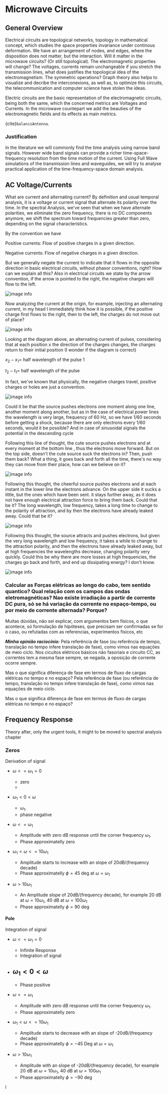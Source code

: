 # Microwave Circuits 
<style>

.images{
    text-align:center;
}
</style>

## General Overview
  Electrical circuits are topological networks, topology in mathematical concept, which studies the space properties invariance under continous deformation. We have an arrangement of nodes, and edges, where the disposition does not matter, but the interaction. Will it matter in the microwave circuits? (Or still topological). The electromagnetic properties will change? The voltages, currents remain unchangeable if you stretch the transmission lines, what does justifies the topological idea of the electromagnetism. The symmetric operations? Graph theory also helps to visualize and decribe the interconexions, as well as, to optimize this circuits, the telecommunication and computer science have stolen the ideas.
    
  Electric circuits are the basic representation of the electromagnetic circuits, being both the same, which the concerned metrics are Voltages and Currents. In the microwave countepart we add the beauties of the electromagnetic fields and its effects as main metrics. 
  


  {cite}`balanisAntenna`.


### Justification
   In the literature we will commonly find the time analysis using narrow band signals. However wide band signals can provide a richer time-space-frequency resolution from the time motion of the current. Using Full Wave simulations of the transmission lines and waveguides, we will try to analyse practical application of the time-frequency-space domain analysis.


## AC Voltage/Currents

What are current and alternating current? By definition and usual temporal analysis, it is a voltage or current signal that alternate its polarity over the time. In the spectral Analysis, we've seen that when we have alternate polarities, we eliminate the zero frequency, there is no DC components anymore, we shift the spectrum toward frequencies greater than zero, depending on the signal characteristics.

By the convention we have

Positive currents: Flow of positive charges in a given direction. 

Negative currents: Flow of negative charges in a given direction.

But we generally negate the current to indicate that it flows in the opposite direction in basic electrical circuits, without phasor conventions, right?  How can we explain all this?
Also in electrical circuits we state by the arrow convention, if the arrow is pointed to the right, the negative charges will flow to the left.

![image info](./bookimages/currentconvention.png)

Now analyzing the current at the origin, for example, injecting an alternating current, in my head I immediately think how it is possible, if the positive charge first flows to the right, then to the left, the charges do not move out of place?

![image info](./bookimages/pulsetimespacev2.png)

Looking at the diagram above, an alternating current of pulses, considering that at each position x the direction of the charges changes, the charges return to their initial position
(I wonder if the diagram is correct)


$x_2-x_1$= half wavelength of the pulse 1

$t_2-t_1=$ half wavelength of the pulse

In fact, we've known that physically, the negative charges travel, positive charges or holes are just a convention.

![image info](./bookimages/ChapterCircuits/TLACFlow.png)

Could it be that the source pushes electrons one moment along one line, another moment along another, but as in the case of  electrical power lines the wavelength is very large, frequency of 60 Hz, so we have 1/60 seconds before getting a shock, because there are only electrons every 1/60 seconds, would it be possible? And in case of sinusoidal signals the potential in the descending cycle

Following this line of thought, the cute source pushes electrons and at every moment at the bottom line , thus the electrons move forward. But on the top side, doesn't the cute source suck the electrons in? Then, push them back? What a thing, it goes back and forth all the time, there's no way they can move from their place, how can we believe on it? 

![image info](./bookimages/ChapterCircuits/TLACFlow2.png)

Following this thought, the cheerful source pushes electrons and at each instant in the lower line the electrons advance. On the upper side it sucks a little, but the ones which have been sent. it stays further away, as it does not have enough electrical attraction force to bring them back. Could that be it? The long wavelength, low frequency, takes a long time to change to the polarity of attraction, and by then the electrons have already leaked away. Could that be it?


![image info](./bookimages/TLACFlow4.png)

Following this thought, the source attracts and pushes electrons, but given the very long wavelength and low frequency, it takes a while to change to the attraction polarity, and then the electrons have already leaked away, but at high frequencies the wavelengths decrease, changing polarity very quickly. Could this be why there are more losses at high frequencies, the charges go back and forth, and end up dissipating energy? I don't know.

![image info](./bookimages/TLACFlow5.png)

### Calcular as Forças elétricas ao longo do cabo, tem sentido quantico? Qual relação com os campos das ondas eletromagnéticas? Nao existe irradiação a partir de corrente DC pura, só se há variação da corrente no espaço-tempo, ou por meio de corrente alternada? Porque?

Muitas dúvidas, não sei explicar, com argumentos bem físicos, o que acontece, só formulação de hipóteses, que precisam ser confirmadas se for o caso, ou refutadas com as referencias, experimentos físicos, etc

***Minha opinião raciocínio:*** Pela referência de fase (ou referência de tempo, translação no tempo infere translação de fase), como vimos nas equações de meio ciclo. Nos cicuitos elétricos básicos não fasoriais e circuito CC, as correntes tem a mesma fase sempre, se negada, a oposição de corrente ocorre sempre.

Mas o que significa diferença de fase em termos de fluxo de cargas elétricas no tempo e no espaço? Pela referência de fase (ou referência de tempo, translação no tempo infere translação de fase), como vimos nas equações de meio ciclo.

Mas o que significa diferença de fase em termos de fluxo de cargas elétricas no tempo e no espaço?

## Frequency Response

Theory after, only the urgent tools, it might to be moved to spectral analysis chapter

### Zeros
Derivation of signal
   - $\omega<=\omega_1=0$
      - zero
      - 

   - $\omega_1<0<\omega$
      -  $\omega_1$.
      - phase negative
   - $\omega<=\omega_1$
      - Amplitude with zero dB response until the corner frequency $\omega_1$.
      - Phase approximatelly zero

   - $\omega_1<\omega<=10\omega_1$ 
      - Amplitude starts to increase with an slope of 20dB/(frequency decade)
      - Phase approximatelly $\phi=45$ deg at $\omega=\omega_1$

   - $\omega>10\omega_1$ 
      -  An Amplitude slope of 20dB/(frequency decade), for example 20 dB at $\omega=10\omega_1$, 40 dB at $\omega=100\omega_1$
      - Phase approximatelly $\phi=90$ deg


#### Pole
Integration of signal
   - $\omega<=\omega_1=0$
      - Infinite Response
      - Integration of signal
   
   - $\omega_1<0<\omega$
      - 
      - Phase positive

   - $\omega<=\omega_1$
      - Amplitude with zero dB response until the corner frequency $\omega_1$.
      - Phase approximatelly zero

   - $\omega_1<\omega<=10\omega_1$ 
      - Amplitude starts to decrease with an slope of -20dB/(frequency decade)
      - Phase approximatelly $\phi=-45$ Deg at $\omega=\omega_1$

   - $\omega>10\omega_1$ 
      - Amplitude with an slope of -20dB/(frequency decade), for example 20 dB at $\omega=10\omega_1$, 40 dB at $\omega=100\omega_1$
      - Phase approximatelly $\phi=-90$ deg

l

